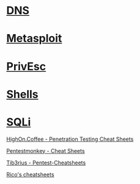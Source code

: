 # [DNS](DNS/README.md)
# [Metasploit](Metasploit/README.md)
# [PrivEsc](PrivEsc/README.md)
# [Shells](Shells/README.md)
# [SQLi](SQLi/README.md)

[HighOn.Coffee - Penetration Testing Cheat Sheets](https://highon.coffee/blog/cheat-sheet/)

[Pentestmonkey - Cheat Sheets](https://pentestmonkey.net/category/cheat-sheet)

[Tib3rius - Pentest-Cheatsheets](https://github.com/Tib3rius/Pentest-Cheatsheets)

[Rico's cheatsheets](https://devhints.io/)